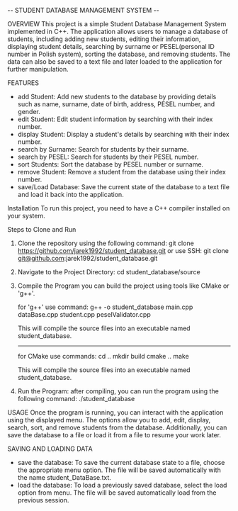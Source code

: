  -- STUDENT DATABASE MANAGEMENT SYSTEM --

OVERVIEW
This project is a simple Student Database Management System implemented in C++. The application allows users to manage a database of students, including adding new students, editing their information, displaying student details, searching by surname or PESEL(personal ID number in Polish system), sorting the database, and removing students. The data can also be saved to a text file and later loaded to the application for further manipulation. 

FEATURES
- add Student: Add new students to the database by providing details such as name, surname, date of birth, address, PESEL number, and gender.
- edit Student: Edit student information by searching with their index number.
- display Student: Display a student's details by searching with their index number.
- search by Surname: Search for students by their surname.
- search by PESEL: Search for students by their PESEL number.
- sort Students: Sort the database by PESEL number or surname.
- remove Student: Remove a student from the database using their index number.
- save/Load Database: Save the current state of the database to a text file and load it back into the application.

Installation
To run this project, you need to have a C++ compiler installed on your system. 

Steps to Clone and Run
1. Clone the repository using the following command:
   git clone https://github.com/jarek1992/student_database.git
   or use SSH:
   git clone git@github.com:jarek1992/student_database.git
2. Navigate to the Project Directory:
   cd student_database/source
3. Compile the Program
   you can build the project using tools like CMake or 'g++'.

   for 'g++' use command:
   g++ -o student_database main.cpp dataBase.cpp student.cpp peselValidator.cpp

   This will compile the source files into an executable named student_database.

   -----------------------------------------------------------------------------

   for CMake use commands:
   cd ..
   mkdir build
   cmake ..
   make

   This will compile the source files into an executable named student_database.

5. Run the Program:
   after compiling, you can run the program using the following command:
   ./student_database

USAGE
Once the program is running, you can interact with the application using the displayed menu. The options allow you to add, edit, display, search, sort, and remove students from the database. Additionally, you can save the database to a file or load it from a file to resume your work later.

SAVING AND LOADING DATA  
- save the database: To save the current database state to a file, choose the appropriate menu option. The file will be saved automatically with the name student_DataBase.txt.
- load the database: To load a previously saved database, select the load option from menu. The file will be saved automatically load from the previous session. 


   
   
   
   
   
   
